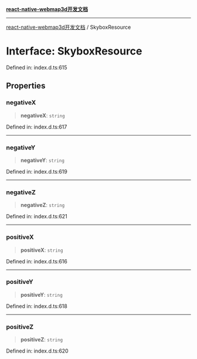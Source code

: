 [**react-native-webmap3d开发文档**](../README.md)

***

[react-native-webmap3d开发文档](../globals.md) / SkyboxResource

# Interface: SkyboxResource

Defined in: index.d.ts:615

## Properties

### negativeX

> **negativeX**: `string`

Defined in: index.d.ts:617

***

### negativeY

> **negativeY**: `string`

Defined in: index.d.ts:619

***

### negativeZ

> **negativeZ**: `string`

Defined in: index.d.ts:621

***

### positiveX

> **positiveX**: `string`

Defined in: index.d.ts:616

***

### positiveY

> **positiveY**: `string`

Defined in: index.d.ts:618

***

### positiveZ

> **positiveZ**: `string`

Defined in: index.d.ts:620
